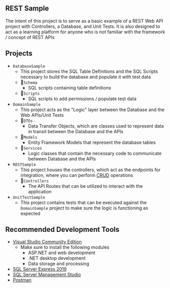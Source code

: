 ## REST Sample

The intent of this project is to serve as a basic example of a REST Web API project with Controllers, a Database, and Unit Tests. It is also designed to act as a learning platform for anyone who is not familiar with the framework / concept of REST APIs

## Projects

- `DatabaseSample`
	- This project stores the SQL Table Definitions and the SQL Scripts necessary to build the database and populate it with test data
	- :file_folder:`Schema`
		- SQL scripts containing table definitions
	- :file_folder:`Scripts`
		- SQL scripts to add permissions / populate test data
- `DomainSample`
	- This project acts as the "Logic" layer between the Database and the Web APIs/Unit Tests
	- :file_folder:`DTOs`
		- Data Transfer Objects, which are classes used to represent data in transit between the Database and the APIs
	- :file_folder:`Models`
		- Entity Framework Models that represent the database tables
	- :file_folder:`Services`
		- Logic classes that contain the necessary code to communicate between Database and the APIs
- `RESTSample`
	- This project houses the controllers, which act as the endpoints for integration, where you can perform [CRUD](https://developer.mozilla.org/en-US/docs/Glossary/CRUD) operations
	- :file_folder:`Controllers`
		- The API Routes that can be utilized to interact with the application
- `UnitTestSample`
	- This project contains tests that can be executed against the `DomainSample` project to make sure the logic is functioning as expected


## Recommended Development Tools

- [Visual Studio Community Edition](https://visualstudio.microsoft.com/vs/community/)
	- Make sure to install the following modules
		- ASP.NET and web development
		- .NET desktop development
		- Data storage and processing
- [SQL Server Express 2019](https://www.microsoft.com/en-us/sql-server/sql-server-downloads)
- [SQL Server Management Studio](https://docs.microsoft.com/en-us/sql/ssms/download-sql-server-management-studio-ssms?view=sql-server-ver15)
- [Postman](https://www.postman.com/downloads/)